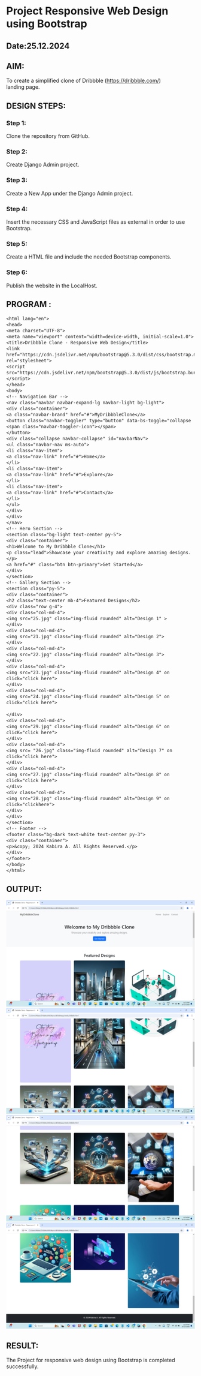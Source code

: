 # Project Responsive Web Design using Bootstrap
## Date:25.12.2024

## AIM:
To create a simplified clone of Dribbble (https://dribbble.com/) landing page.


## DESIGN STEPS:

### Step 1:
Clone the repository from GitHub.

### Step 2:
Create Django Admin project.

### Step 3:
Create a New App under the Django Admin project.

### Step 4:
Insert the necessary CSS and JavaScript files as external in order to use Bootstrap.

### Step 5:
Create a HTML file and include the needed Bootstrap components.

### Step 6:
Publish the website in the LocalHost.

## PROGRAM :
```<!DOCTYPE html>
<html lang="en">
<head>
<meta charset="UTF-8">
<meta name="viewport" content="width=device-width, initial-scale=1.0">
<title>Dribbble Clone - Responsive Web Design</title>
<link href="https://cdn.jsdelivr.net/npm/bootstrap@5.3.0/dist/css/bootstrap.min.css" rel="stylesheet">
<script src="https://cdn.jsdelivr.net/npm/bootstrap@5.3.0/dist/js/bootstrap.bundle.min.js"></script>
</head>
<body>
<!-- Navigation Bar -->
<nav class="navbar navbar-expand-lg navbar-light bg-light">
<div class="container">
<a class="navbar-brand" href="#">MyDribbbleClone</a>
<button class="navbar-toggler" type="button" data-bs-toggle="collapse
<span class="navbar-toggler-icon"></span>
</button>
<div class="collapse navbar-collapse" id="navbarNav">
<ul class="navbar-nav ms-auto">
<li class="nav-item">
<a class="nav-link" href="#">Home</a>
</li>
<li class="nav-item">
<a class="nav-link" href="#">Explore</a>
</li>
<li class="nav-item">
<a class="nav-link" href="#">Contact</a>
</li>
</ul>
</div>
</div>
</nav>
<!-- Hero Section -->
<section class="bg-light text-center py-5">
<div class="container">
<h1>Welcome to My Dribbble Clone</h1>
<p class="lead">Showcase your creativity and explore amazing designs.</p>
<a href="#" class="btn btn-primary">Get Started</a>
</div>
</section>
<!-- Gallery Section -->
<section class="py-5">
<div class="container">
<h2 class="text-center mb-4">Featured Designs</h2>
<div class="row g-4">
<div class="col-md-4">
<img src="25.jpg" class="img-fluid rounded" alt="Design 1" >
</div>
<div class="col-md-4">
<img src="21.jpg" class="img-fluid rounded" alt="Design 2">
</div>
<div class="col-md-4">
<img src="22.jpg" class="img-fluid rounded" alt="Design 3">
</div>
<div class="col-md-4">
<img src="23.jpg" class="img-fluid rounded" alt="Design 4" on click="click here">
</div>
<div class="col-md-4">
<img src="24.jpg" class="img-fluid rounded" alt="Design 5" on click="click here">

</div>
<div class="col-md-4">
<img src="29.jpg" class="img-fluid rounded" alt="Design 6" on clicK="click here">
</div>
<div class="col-md-4">
<img src= "26.jpg" class="img-fluid rounded" alt="Design 7" on click="click here">
</div>
<div class="col-md-4">
<img src="27.jpg" class="img-fluid rounded" alt="Design 8" on click="click here">
</div>
<div class="col-md-4">
<img src="28.jpg" class="img-fluid rounded" alt="Design 9" on click="clickhere">
</div>
</div>
</section>
<!-- Footer -->
<footer class="bg-dark text-white text-center py-3">
<div class="container">
<p>&copy; 2024 Kabira A. All Rights Reserved.</p>
</div>
</footer>
</body>
</html>
```

## OUTPUT:
![alt text](<Screenshot 2024-12-25 235344.png>)
![alt text](<Screenshot 2024-12-25 235358.png>)
![alt text](<Screenshot 2024-12-25 235420.png>)
![alt text](<Screenshot 2024-12-25 235447.png>)

## RESULT:
The Project for responsive web design using Bootstrap is completed successfully.
